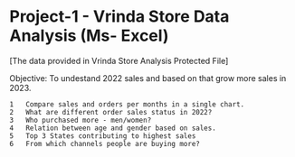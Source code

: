 # Project-1 - Vrinda Store Data Analysis (Ms- Excel)
[The data provided in Vrinda Store Analysis Protected File]

  Objective: To undestand 2022 sales and based on that grow more sales in 2023.							
																
    1	Compare sales and orders per months in a single chart.  
    2   What are different order sales status in 2022?											
    3	Who purchased more - men/women?											
    4	Relation between age and gender based on sales.											
    5	Top 3 States contributing to highest sales											
    6	From which channels people are buying more?											
   											

